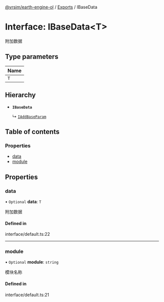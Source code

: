 [@vrsim/earth-engine-ol](../README.md) / [Exports](../modules.md) / IBaseData

# Interface: IBaseData<T\>

附加数据

## Type parameters

| Name |
| :------ |
| `T` |

## Hierarchy

- **`IBaseData`**

  ↳ [`IAddBaseParam`](IAddBaseParam.md)

## Table of contents

### Properties

- [data](IBaseData.md#data)
- [module](IBaseData.md#module)

## Properties

### data

• `Optional` **data**: `T`

附加数据

#### Defined in

interface/default.ts:22

___

### module

• `Optional` **module**: `string`

模块名称

#### Defined in

interface/default.ts:21
